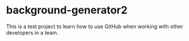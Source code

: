 # background-generator2

This is a test project to learn how to use GitHub when working with other developers in a team.

